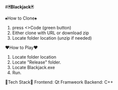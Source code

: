 #**:black_joker:Blackjack:black_joker:**

:spades:How to Clone:spades:
1. press <>Code (green button)
2. Either clone with URL or download zip
3. Locate folder location (unzip if needed)


:hearts:How to Play:hearts:
1. Locate folder location
2. Locate "Release" folder.
3. Locate Blackjack.exe
4. Run.

:floppy_disk:Tech Stack:floppy_disk:
Frontend: Qt Framweork
Backend: C++
